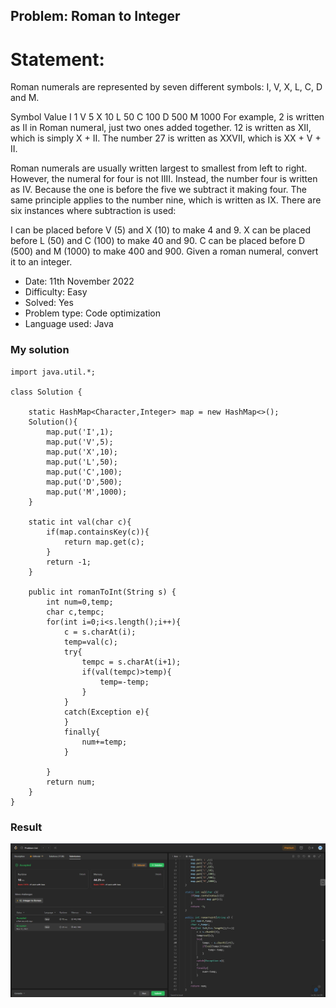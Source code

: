 ## Problem: Roman to Integer

# Statement:

<p>
Roman numerals are represented by seven different symbols: I, V, X, L, C, D and M.

Symbol Value
I 1
V 5
X 10
L 50
C 100
D 500
M 1000
For example, 2 is written as II in Roman numeral, just two ones added together. 12 is written as XII, which is simply X + II. The number 27 is written as XXVII, which is XX + V + II.

Roman numerals are usually written largest to smallest from left to right. However, the numeral for four is not IIII. Instead, the number four is written as IV. Because the one is before the five we subtract it making four. The same principle applies to the number nine, which is written as IX. There are six instances where subtraction is used:

I can be placed before V (5) and X (10) to make 4 and 9.
X can be placed before L (50) and C (100) to make 40 and 90.
C can be placed before D (500) and M (1000) to make 400 and 900.
Given a roman numeral, convert it to an integer.

</p>

- Date: 11th November 2022
- Difficulty: Easy
- Solved: Yes
- Problem type: Code optimization
- Language used: Java

### My solution

```
import java.util.*;

class Solution {

    static HashMap<Character,Integer> map = new HashMap<>();
    Solution(){
        map.put('I',1);
        map.put('V',5);
        map.put('X',10);
        map.put('L',50);
        map.put('C',100);
        map.put('D',500);
        map.put('M',1000);
    }

    static int val(char c){
        if(map.containsKey(c)){
            return map.get(c);
        }
        return -1;
    }

    public int romanToInt(String s) {
        int num=0,temp;
        char c,tempc;
        for(int i=0;i<s.length();i++){
            c = s.charAt(i);
            temp=val(c);
            try{
                tempc = s.charAt(i+1);
                if(val(tempc)>temp){
                    temp=-temp;
                }
            }
            catch(Exception e){
            }
            finally{
                num+=temp;
            }

        }
        return num;
    }
}
```

### Result

<img src="../images/problem13.jpg">
